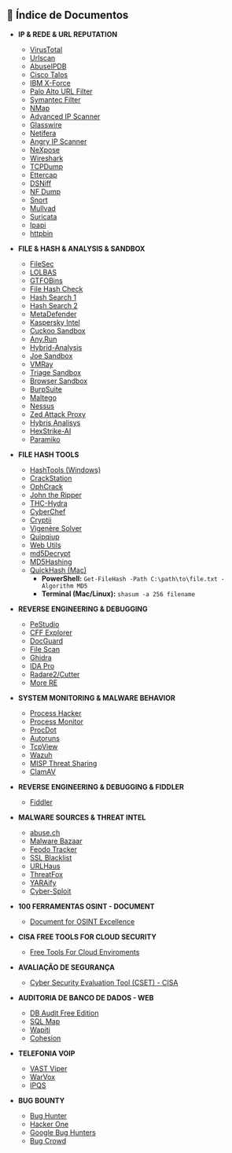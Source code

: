 ## 📁 Índice de Documentos

- **IP & REDE & URL REPUTATION**
  * [VirusTotal](https://virustotal.com)
  * [Urlscan](https://urlscan.io)
  * [AbuseIPDB](https://abuseipdb.com)
  * [Cisco Talos](https://talosintelligence.com/reputation_center)
  * [IBM X-Force](https://exchange.xforce.ibmcloud.com/)
  * [Palo Alto URL Filter](https://urlfiltering.paloaltonetworks.com/)
  * [Symantec Filter](https://sitereview.bluecoat.com/)
  * [NMap](https://nmap.org/)
  * [Advanced IP Scanner](https://www.advanced-ip-scanner.com/br/)
  * [Glasswire](https://www.glasswire.com/)
  * [Netifera](https://www.aldeid.com/wiki/Netifera)
  * [Angry IP Scanner](https://angryip.org/)
  * [NeXpose](https://docs.rapid7.com/nexpose/nexpose-quick-start-guide/)
  * [Wireshark](https://www.wireshark.org/)
  * [TCPDump](https://www.tcpdump.org/)
  * [Ettercap](https://www.ettercap-project.org/index.html)
  * [DSNiff](https://monkey.org/~dugsong/dsniff/)
  * [NF Dump](https://github.com/phaag/nfdump)
  * [Snort](https://www.snort.org/)
  * [Mullvad](https://mullvad.net/en/help/tor-and-mullvad-vpn)
  * [Suricata]([htt](https://suricata.io/))
  * [Ipapi](https://ipapi.co/)
  * [httpbin](https://httpbin.org/ip)

- **FILE & HASH & ANALYSIS & SANDBOX**
  * [FileSec](https://filesec.io/#)
  * [LOLBAS](https://lolbas-project.github.io/)
  * [GTFOBins](https://gtfobins.github.io/)
  * [File Hash Check](https://www.virustotal.com/gui/file/)
  * [Hash Search 1](https://hashsearch.io/)
  * [Hash Search 2](https://malwares.com)
  * [MetaDefender](https://metadefender.opswat.com/)
  * [Kaspersky Intel](https://opentip.kaspersky.com/)
  * [Cuckoo Sandbox](https://cuckoosandbox.org)
  * [Any.Run](https://any.run)
  * [Hybrid-Analysis](https://www.hybrid-analysis.com/)
  * [Joe Sandbox](https://www.joesandbox.com/)
  * [VMRay](https://vmray.com)
  * [Triage Sandbox](https://tria.ge)
  * [Browser Sandbox](https://github.com/browser-actions/browser-sandbox)
  * [BurpSuite](https://portswigger.net/burp/communitydownload)
  * [Maltego](https://www.maltego.com/?utm_source=paterva.com&utm_medium=referral&utm_campaign=301)
  * [Nessus](https://www.tenable.com/downloads/nessus?loginAttempted=true)
  * [Zed Attack Proxy](https://www.zaproxy.org/)
  * [Hybris Analisys](https://hybrid-analysis.com/)
  * [HexStrike-AI](https://github.com/0x4m4/hexstrike-ai)
  * [Paramiko](https://www.paramiko.org/)

- **FILE HASH TOOLS**
  * [HashTools (Windows)](https://www.binaryfortress.com/HashTools/)
  * [CrackStation](https://crackstation.net/)
  * [OphCrack](https://ophcrack.sourceforge.io/)
  * [John the Ripper](https://www.openwall.com/john/)
  * [THC-Hydra](https://github.com/vanhauser-thc/thc-hydra/releases)
  * [CyberChef](https://gchq.github.io/CyberChef)
  * [Cryptii](https://cryptii.com/)
  * [Vigenère Solver](https://www.guballa.de/vigenere-solver)
  * [Quipqiup](hhttps://quipqiup.com/)
  * [Web Utils](https://www.webutils.pl/index.php?idx=xx)
  * [md5Decrypt](https://md5decrypt.net/)
  * [MD5Hashing](https://md5hashing.net/)
  * [QuickHash (Mac)](https://www.quickhash-gui.org/)
    * **PowerShell:** `Get-FileHash -Path C:\path\to\file.txt -Algorithm MD5`
    * **Terminal (Mac/Linux):** `shasum -a 256 filename`

- **REVERSE ENGINEERING & DEBUGGING**
  * [PeStudio](https://www.winitor.com/)
  * [CFF Explorer](https://ntcore.com/?page_id=388)
  * [DocGuard](https://github.com/DocGuard/DocGuard)
  * [File Scan](https://www.filescan.io/)
  * [Ghidra](https://ghidra-sre.org/)
  * [IDA Pro](https://hex-rays.com/ida-pro/)
  * [Radare2/Cutter](https://cutter.re/)
  * [More RE](https://github.com/wtsxDev/reverse-engineering)

- **SYSTEM MONITORING & MALWARE BEHAVIOR**
  * [Process Hacker](https://processhacker.sourceforge.io/)
  * [Process Monitor](https://docs.microsoft.com/en-us/sysinternals/downloads/procmon)
  * [ProcDot](http://www.procdot.com/)
  * [Autoruns](https://docs.microsoft.com/en-us/sysinternals/downloads/autoruns)
  * [TcpView](https://docs.microsoft.com/en-us/sysinternals/downloads/tcpview)
  * [Wazuh](https://wazuh.com/)
  * [MISP Threat Sharing](https://www.misp-project.org/)
  * [ClamAV](https://www.clamav.net/)

- **REVERSE ENGINEERING & DEBUGGING & FIDDLER**
  * [Fiddler](https://www.telerik.com/fiddler)

- **MALWARE SOURCES & THREAT INTEL**
  * [abuse.ch](https://abuse.ch/)
  * [Malware Bazaar](https://bazaar.abuse.ch/)
  * [Feodo Tracker](https://feodotracker.abuse.ch/)
  * [SSL Blacklist](https://sslbl.abuse.ch/)
  * [URLHaus](https://urlhaus.abuse.ch/)
  * [ThreatFox](https://threatfox.abuse.ch/)
  * [YARAify](https://yaraify.abuse.ch/)
  * [Cyber-Sploit](https://github.com/Cyber-Dioxide/Cyber-Sploit)

- **100 FERRAMENTAS OSINT - DOCUMENT**
  * [Document for OSINT  Excellence](./FerramentasOSINT.pdf)

- **CISA FREE TOOLS FOR CLOUD SECURITY**
  * [Free Tools For Cloud Enviroments](./cisa-free.pdf)

- **AVALIAÇÃO DE SEGURANÇA**
  * [Cyber Security Evaluation Tool (CSET) - CISA](./CSET.md) 

- **AUDITORIA DE BANCO DE DADOS - WEB**
  - [DB Audit Free Edition](http://www.softtreetech.com)
  - [SQL Map](https://sqlmap.org/)
  - [Wapiti](https://wapiti-scanner.github.io/)
  - [Cohesion](https://cohesion.sh/)

- **TELEFONIA VOIP**
  - [VAST Viper](https://vipervast.sourceforge.net/)
  - [WarVox](https://github.com/rapid7/warvox/)
  - [IPQS](https://www.ipqualityscore.com/free-phone-number-lookup)

- **BUG BOUNTY**
  - [Bug Hunter](https://www.bughunt.com.br/)
  - [Hacker One](https://hackerone.com/bug-bounty-programs)
  - [Google Bug Hunters](https://bughunters.google.com/)
  - [Bug Crowd](https://bugcrowd.com/engagements?category=bug_bounty&page=1&sort_by=promoted&sort_direction=desc)

